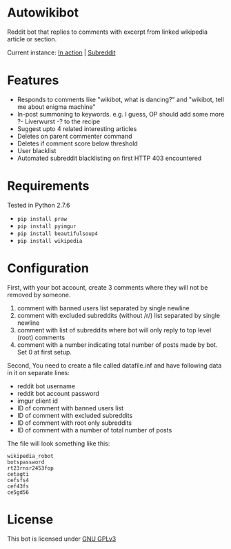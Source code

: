 Autowikibot
===========

Reddit bot that replies to comments with excerpt from linked wikipedia article or section.

Current instance:
[In action](http://www.reddit.com/u/autowikibot) |
[Subreddit](http://www.reddit.com/r/autowikibot/)

Features
========

* Responds to comments like "wikibot, what is dancing?" and  "wikibot, tell me about enigma machine"
* In-post summoning to keywords. e.g. I guess, OP should add some more ?- Liverwurst -? to the recipe
* Suggest upto 4 related interesting articles
* Deletes on parent commenter command
* Deletes if comment score below threshold
* User blacklist
* Automated subreddit blacklisting on first HTTP 403 encountered

Requirements
============

Tested in Python 2.7.6
* `pip install praw`
* `pip install pyimgur`
* `pip install beautifulsoup4`
* `pip install wikipedia`


Configuration
=============

First, with your bot account, create 3 comments where they will not be removed by someone.

1. comment with banned users list separated by single newline
2. comment with excluded subreddits (without /r/) list separated by single newline
3. comment with list of subreddits where bot will only reply to top level (root) comments
4. comment with a number indicating total number of posts made by bot. Set 0 at first setup.

Second, You need to create a file called datafile.inf and have following data in it on separate lines:

* reddit bot username
* reddit bot account password
* imgur client id
* ID of comment with banned users list
* ID of comment with excluded subreddits
* ID of comment with root only subreddits
* ID of comment with a number of total number of posts

The file will look something like this:

````
wikipedia_robot
botspassword
rt23rnsr2453fop
cetagti
cefsfs4
cef43fs
ce5gd56
````

License
=========

This bot is licensed under [GNU GPLv3](http://www.gnu.org/licenses/gpl-3.0.html)
